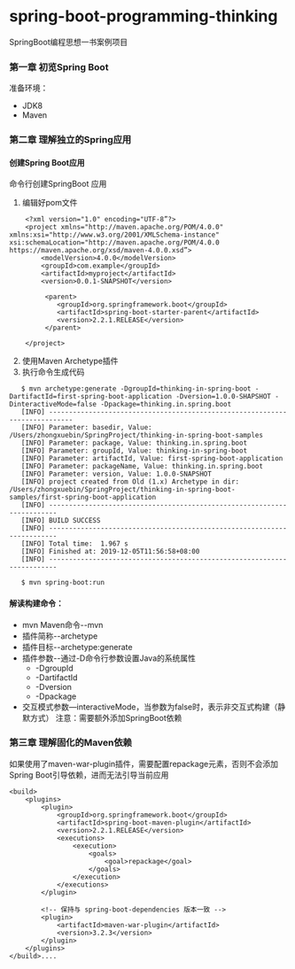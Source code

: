 # spring-boot-programming-thinking
SpringBoot编程思想一书案例项目

 ### 第一章 初览Spring Boot
  准备环境：
  * JDK8
  * Maven
 
 ### 第二章 理解独立的Spring应用
   #### 创建Spring Boot应用
   命令行创建SpringBoot 应用
   1. 编辑好pom文件
```
    <?xml version="1.0" encoding="UTF-8”?>
    <project xmlns="http://maven.apache.org/POM/4.0.0" xmlns:xsi="http://www.w3.org/2001/XMLSchema-instance" xsi:schemaLocation="http://maven.apache.org/POM/4.0.0 https://maven.apache.org/xsd/maven-4.0.0.xsd”>     
        <modelVersion>4.0.0</modelVersion>                                                                          
        <groupId>com.example</groupId> 
        <artifactId>myproject</artifactId>
        <version>0.0.1-SNAPSHOT</version> 
    
         <parent>     
            <groupId>org.springframework.boot</groupId> 
            <artifactId>spring-boot-starter-parent</artifactId>       
            <version>2.2.1.RELEASE</version>                             
         </parent>
        
    </project>
```
   2. 使用Maven Archetype插件
   3. 执行命令生成代码
```
   $ mvn archetype:generate -DgroupId=thinking-in-spring-boot -DartifactId=first-spring-boot-application -Dversion=1.0.0-SHAPSHOT -DinteractiveMode=false -Dpackage=thinking.in.spring.boot
   [INFO] ----------------------------------------------------------------------------
   [INFO] Parameter: basedir, Value: /Users/zhongxuebin/SpringProject/thinking-in-spring-boot-samples
   [INFO] Parameter: package, Value: thinking.in.spring.boot
   [INFO] Parameter: groupId, Value: thinking-in-spring-boot
   [INFO] Parameter: artifactId, Value: first-spring-boot-application
   [INFO] Parameter: packageName, Value: thinking.in.spring.boot
   [INFO] Parameter: version, Value: 1.0.0-SNAPSHOT
   [INFO] project created from Old (1.x) Archetype in dir: /Users/zhongxuebin/SpringProject/thinking-in-spring-boot-samples/first-spring-boot-application
   [INFO] ------------------------------------------------------------------------
   [INFO] BUILD SUCCESS
   [INFO] ------------------------------------------------------------------------
   [INFO] Total time:  1.967 s
   [INFO] Finished at: 2019-12-05T11:56:58+08:00
   [INFO] ------------------------------------------------------------------------
    
   $ mvn spring-boot:run
```   
 #### 解读构建命令：
   * mvn Maven命令--mvn
   * 插件简称--archetype
   * 插件目标--archetype:generate
   * 插件参数--通过-D命令行参数设置Java的系统属性
       * -DgroupId
       * -DartifactId
       * -Dversion
       * -Dpackage
   * 交互模式参数—interactiveMode，当参数为false时，表示非交互式构建（静默方式）
   注意：需要额外添加SpringBoot依赖
   
### 第三章 理解固化的Maven依赖
   如果使用了maven-war-plugin插件，需要配置repackage元素，否则不会添加Spring Boot引导依赖，进而无法引导当前应用
```
<build>
    <plugins>
        <plugin>
            <groupId>org.springframework.boot</groupId>
            <artifactId>spring-boot-maven-plugin</artifactId>
            <version>2.2.1.RELEASE</version>
            <executions>
                <execution>
                    <goals>
                        <goal>repackage</goal>
                    </goals>
                </execution>
            </executions>
        </plugin>

        <!-- 保持与 spring-boot-dependencies 版本一致 -->
        <plugin>
            <artifactId>maven-war-plugin</artifactId>
            <version>3.2.3</version>
        </plugin>
    </plugins>
</build>....
```
   

   